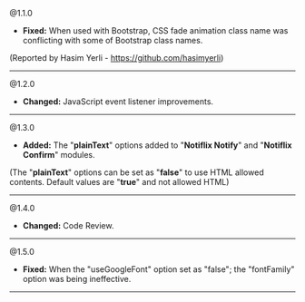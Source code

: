 @1.1.0
* **Fixed:** When used with Bootstrap, CSS fade animation class name was conflicting with some of Bootstrap class names. 

(Reported by Hasim Yerli - https://github.com/hasimyerli)

----- 

@1.2.0
* **Changed:** JavaScript event listener improvements.

----- 

@1.3.0
* **Added:** The "**plainText**" options added to "**Notiflix Notify**" and "**Notiflix Confirm**" modules.  

(The "**plainText**" options can be set as "**false**" to use HTML allowed contents. Default values are "**true**" and not allowed HTML)

----- 

@1.4.0
* **Changed:** Code Review.

----- 

@1.5.0
* **Fixed:** When the "useGoogleFont" option set as "false"; the "fontFamily" option was being ineffective. 

----- 